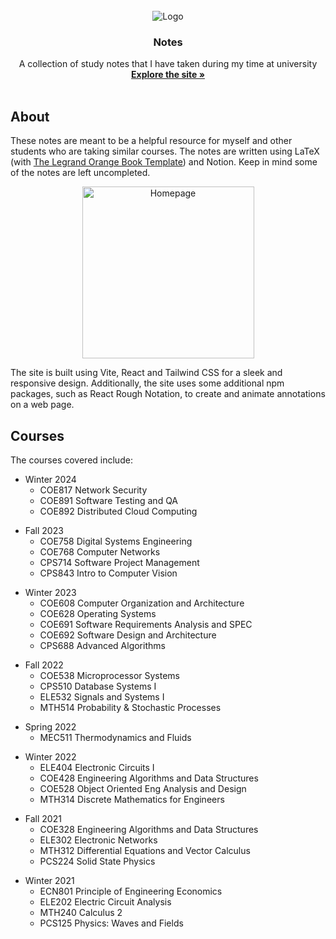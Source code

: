 <br />
<div align="center">
  <a>
    <img src="https://www.ontariouniversitiesinfo.ca/assets/files/images/universityLogoLarge_tmu-vertical-formerly-rgb-01.png" alt="Logo">
  </a>

  <h3 align="center">Notes</h3>

  <p align="center">
    A collection of study notes that I have taken during my time at university
    <br />
    <a href="https://jsprcrz.github.io/Notes"><strong>Explore the site »</strong></a>
    <br />
    <br />
  </p>
</div>

## About

These notes are meant to be a helpful resource for myself and other students who are taking similar courses. The notes are written using LaTeX (with [The Legrand Orange Book Template](https://www.latextemplates.com/template/legrand-orange-book)) and Notion. Keep in mind some of the notes are left uncompleted.

<p align="center">
  <img src="https://imgur.com/D7Xrcv5.png" alt="Homepage" style="height: 275px;">
</p>

The site is built using Vite, React and Tailwind CSS for a sleek and responsive design. Additionally, the site uses some additional npm packages, such as React Rough Notation, to create and animate annotations on a web page.

## Courses

The courses covered include:

<ul>
    <li>Winter 2024
    <ul>
        <li>COE817 Network Security</li>
        <li>COE891 Software Testing and QA</li>
        <li>COE892 Distributed Cloud Computing</li>
    </ul>
    </li>
</ul>

<ul>
    <li>Fall 2023
    <ul>
        <li>COE758 Digital Systems Engineering</li>
        <li>COE768 Computer Networks</li>
        <li>CPS714 Software Project Management</li>
        <li>CPS843 Intro to Computer Vision</li>
    </ul>
    </li>
</ul>

<ul>
    <li> Winter 2023
    <ul>
        <li>COE608 Computer Organization and Architecture</li>
        <li>COE628 Operating Systems</li>
        <li>COE691 Software Requirements Analysis and SPEC</li>
        <li>COE692 Software Design and Architecture</li>
        <li>CPS688 Advanced Algorithms</li>
    </ul>
    </li>
</ul>

<ul>
    <li> Fall 2022
    <ul>
        <li>COE538 Microprocessor Systems</li>
        <li>CPS510 Database Systems I</li>
        <li>ELE532 Signals and Systems I</li>
        <li>MTH514 Probability & Stochastic Processes</li>
    </ul>
    </li>
</ul>

<ul>
    <li> Spring 2022
    <ul>
        <li>MEC511 Thermodynamics and Fluids</li>
    </ul>
    </li>
</ul>

<ul>
    <li> Winter 2022
    <ul>
        <li>ELE404 Electronic Circuits I</li>
        <li>COE428 Engineering Algorithms and Data Structures</li>
        <li>COE528 Object Oriented Eng Analysis and Design</li>
        <li>MTH314 Discrete Mathematics for Engineers</li>
    </ul>
    </li>
</ul>

<ul>
    <li> Fall 2021
    <ul>
        <li>COE328 Engineering Algorithms and Data Structures</li>
        <li>ELE302 Electronic Networks</li>
        <li>MTH312 Differential Equations and Vector Calculus</li>
        <li>PCS224 Solid State Physics</li>
    </ul>
    </li>
</ul>

<ul>
    <li> Winter 2021
    <ul>
        <li>ECN801 Principle of Engineering Economics</li>
        <li>ELE202 Electric Circuit Analysis</li>
        <li>MTH240 Calculus 2</li>
        <li>PCS125 Physics: Waves and Fields</li>
    </ul>
    </li>
</ul>
